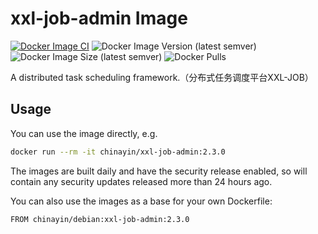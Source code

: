 xxl-job-admin Image
=================

[![Docker Image CI](https://github.com/chinayin-docker/xxl-job-admin/actions/workflows/ci.yml/badge.svg?event=schedule)](https://github.com/chinayin-docker/xxl-job-admin/actions/workflows/ci.yml)
![Docker Image Version (latest semver)](https://img.shields.io/docker/v/chinayin/xxl-job-admin?sort=semver)
![Docker Image Size (latest semver)](https://img.shields.io/docker/image-size/chinayin/xxl-job-admin?sort=semver)
![Docker Pulls](https://img.shields.io/docker/pulls/chinayin/xxl-job-admin)

A distributed task scheduling framework.（分布式任务调度平台XXL-JOB）

Usage
------------

You can use the image directly, e.g.

```bash
docker run --rm -it chinayin/xxl-job-admin:2.3.0
```

The images are built daily and have the security release enabled, so will contain any security updates released more
than 24 hours ago.

You can also use the images as a base for your own Dockerfile:

```bash
FROM chinayin/debian:xxl-job-admin:2.3.0
```
